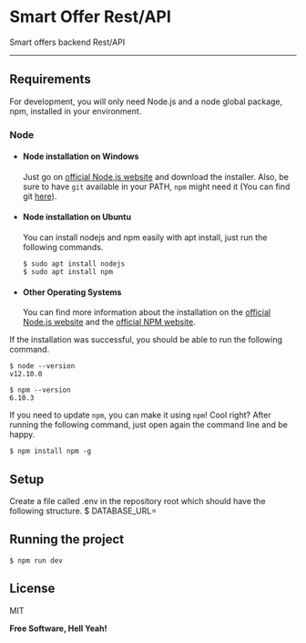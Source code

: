 # Smart Offer Rest/API

Smart offers backend Rest/API

---

## Requirements

For development, you will only need Node.js and a node global package, npm, installed in your environment.

### Node

- #### Node installation on Windows

  Just go on [official Node.js website](https://nodejs.org/) and download the installer.
  Also, be sure to have `git` available in your PATH, `npm` might need it (You can find git [here](https://git-scm.com/)).

- #### Node installation on Ubuntu

  You can install nodejs and npm easily with apt install, just run the following commands.

      $ sudo apt install nodejs
      $ sudo apt install npm

- #### Other Operating Systems
  You can find more information about the installation on the [official Node.js website](https://nodejs.org/) and the [official NPM website](https://npmjs.org/).

If the installation was successful, you should be able to run the following command.

    $ node --version
    v12.10.0

    $ npm --version
    6.10.3

If you need to update `npm`, you can make it using `npm`! Cool right? After running the following command, just open again the command line and be happy.

    $ npm install npm -g

###

## Setup
Create a file called .env in the repository root which should have the following structure.
    $ DATABASE_URL=<databaseUrl>

## Running the project

    $ npm run dev


License
----

MIT


**Free Software, Hell Yeah!**

